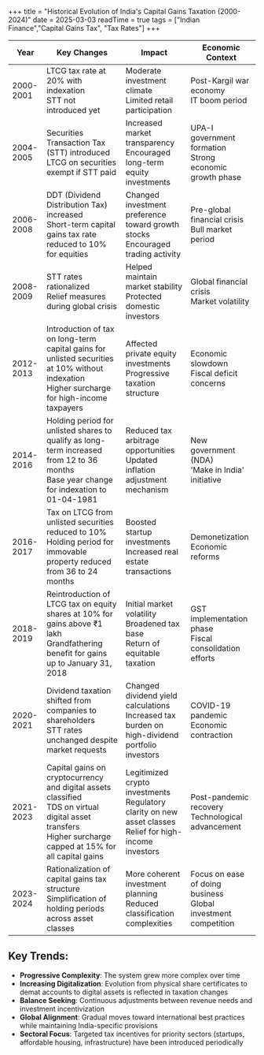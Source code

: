 +++
title = "Historical Evolution of India's Capital Gains Taxation (2000-2024)"
date = 2025-03-03
readTime = true
tags = ["Indian Finance","Capital Gains Tax", "Tax Rates"]
+++

| Year | Key Changes | Impact | Economic Context |
|------|------------|--------|------------------|
| 2000-2001 | LTCG tax rate at 20% with indexation<br>STT not introduced yet | Moderate investment climate<br>Limited retail participation | Post-Kargil war economy<br>IT boom period |
| 2004-2005 | Securities Transaction Tax (STT) introduced<br>LTCG on securities exempt if STT paid | Increased market transparency<br>Encouraged long-term equity investments | UPA-I government formation<br>Strong economic growth phase |
| 2006-2008 | DDT (Dividend Distribution Tax) increased<br>Short-term capital gains tax rate reduced to 10% for equities | Changed investment preference toward growth stocks<br>Encouraged trading activity | Pre-global financial crisis<br>Bull market period |
| 2008-2009 | STT rates rationalized<br>Relief measures during global crisis | Helped maintain market stability<br>Protected domestic investors | Global financial crisis<br>Market volatility |
| 2012-2013 | Introduction of tax on long-term capital gains for unlisted securities at 10% without indexation<br>Higher surcharge for high-income taxpayers | Affected private equity investments<br>Progressive taxation structure | Economic slowdown<br>Fiscal deficit concerns |
| 2014-2016 | Holding period for unlisted shares to qualify as long-term increased from 12 to 36 months<br>Base year change for indexation to 01-04-1981 | Reduced tax arbitrage opportunities<br>Updated inflation adjustment mechanism | New government (NDA)<br>'Make in India' initiative |
| 2016-2017 | Tax on LTCG from unlisted securities reduced to 10%<br>Holding period for immovable property reduced from 36 to 24 months | Boosted startup investments<br>Increased real estate transactions | Demonetization<br>Economic reforms |
| 2018-2019 | Reintroduction of LTCG tax on equity shares at 10% for gains above ₹1 lakh<br>Grandfathering benefit for gains up to January 31, 2018 | Initial market volatility<br>Broadened tax base<br>Return of equitable taxation | GST implementation phase<br>Fiscal consolidation efforts |
| 2020-2021 | Dividend taxation shifted from companies to shareholders<br>STT rates unchanged despite market requests | Changed dividend yield calculations<br>Increased tax burden on high-dividend portfolio investors | COVID-19 pandemic<br>Economic contraction |
| 2021-2023 | Capital gains on cryptocurrency and digital assets classified<br>TDS on virtual digital asset transfers<br>Higher surcharge capped at 15% for all capital gains | Legitimized crypto investments<br>Regulatory clarity on new asset classes<br>Relief for high-income investors | Post-pandemic recovery<br>Technological advancement |
| 2023-2024 | Rationalization of capital gains tax structure<br>Simplification of holding periods across asset classes | More coherent investment planning<br>Reduced classification complexities | Focus on ease of doing business<br>Global investment competition |

## Key Trends:

- **Progressive Complexity**: The system grew more complex over time
- **Increasing Digitalization**: Evolution from physical share certificates to demat accounts to digital assets is reflected in taxation changes
- **Balance Seeking**: Continuous adjustments between revenue needs and investment incentivization
- **Global Alignment**: Gradual moves toward international best practices while maintaining India-specific provisions
- **Sectoral Focus**: Targeted tax incentives for priority sectors (startups, affordable housing, infrastructure) have been introduced periodically